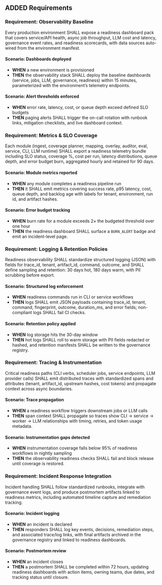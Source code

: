 ## ADDED Requirements

### Requirement: Observability Baseline
Every production environment SHALL expose a readiness dashboard pack that covers service/API health, async job throughput, LLM cost and latency, governance event rates, and readiness scorecards, with data sources auto-wired from the environment manifest.

#### Scenario: Dashboards deployed
- **WHEN** a new environment is provisioned
- **THEN** the observability stack SHALL deploy the baseline dashboards (service, jobs, LLM, governance, readiness) within 15 minutes, parameterized with the environment’s telemetry endpoints.

#### Scenario: Alert thresholds enforced
- **WHEN** error rate, latency, cost, or queue depth exceed defined SLO budgets
- **THEN** paging alerts SHALL trigger the on-call rotation with runbook links, mitigation checklists, and live dashboard context.

### Requirement: Metrics & SLO Coverage
Each module (ingest, coverage planner, mapping, overlay, auditor, eval, service, CLI, LLM runtime) SHALL export a readiness telemetry bundle including SLO status, coverage %, cost per run, latency distributions, queue depth, and error budget burn, aggregated hourly and retained for 90 days.

#### Scenario: Module metrics reported
- **WHEN** any module completes a readiness pipeline run
- **THEN** it SHALL emit metrics covering success rate, p95 latency, cost, queue depth, and backlog age with labels for tenant, environment, run id, and artifact hashes.

#### Scenario: Error budget tracking
- **WHEN** burn rate for a module exceeds 2× the budgeted threshold over one hour
- **THEN** the readiness dashboard SHALL surface a `BURN_ALERT` badge and emit an incident-level page.

### Requirement: Logging & Retention Policies
Readiness observability SHALL standardize structured logging (JSON) with fields for trace_id, tenant, artifact_id, command, outcome, and SHALL define sampling and retention: 30 days hot, 180 days warm, with PII scrubbing before export.

#### Scenario: Structured log enforcement
- **WHEN** readiness commands run in CLI or service workflows
- **THEN** logs SHALL emit JSON payloads containing trace_id, tenant, command, fingerprint, outcome, duration_ms, and error fields; non-compliant logs SHALL fail CI checks.

#### Scenario: Retention policy applied
- **WHEN** log storage hits the 30-day window
- **THEN** hot logs SHALL roll to warm storage with PII fields redacted or hashed, and retention manifests SHALL be written to the governance registry.

### Requirement: Tracing & Instrumentation
Critical readiness paths (CLI verbs, scheduler jobs, service endpoints, LLM provider calls) SHALL emit distributed traces with standardized spans and attributes (tenant, artifact_id, upstream hashes, cost tokens) and propagate context across async boundaries.

#### Scenario: Trace propagation
- **WHEN** a readiness workflow triggers downstream jobs or LLM calls
- **THEN** span context SHALL propagate so traces show CLI → service → worker → LLM relationships with timing, retries, and token usage metadata.

#### Scenario: Instrumentation gaps detected
- **WHEN** instrumentation coverage falls below 95% of readiness workflows in nightly sampling
- **THEN** the observability readiness checks SHALL fail and block release until coverage is restored.

### Requirement: Incident Response Integration
Incident handling SHALL follow standardized runbooks, integrate with governance event logs, and produce postmortem artifacts linked to readiness metrics, including automated timeline capture and remediation tracking.

#### Scenario: Incident logging
- **WHEN** an incident is declared
- **THEN** responders SHALL log key events, decisions, remediation steps, and associated trace/log links, with final artifacts archived in the governance registry and linked to readiness dashboards.

#### Scenario: Postmortem review
- **WHEN** an incident closes
- **THEN** a postmortem SHALL be completed within 72 hours, updating readiness dashboards with action items, owning teams, due dates, and tracking status until closure.

